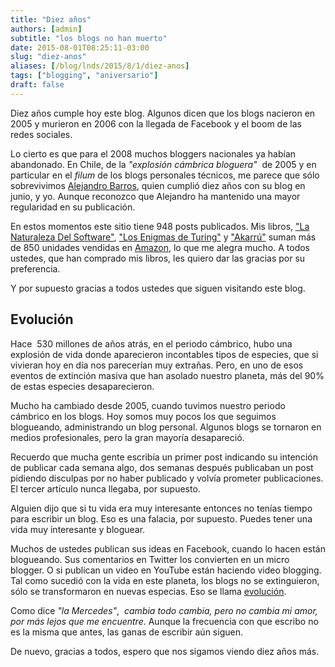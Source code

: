 ```yaml
---
title: "Diez años"
authors: [admin]
subtitle: "los blogs no han muerto"
date: 2015-08-01T08:25:11-03:00
slug: "diez-anos"
aliases: [/blog/lnds/2015/8/1/diez-anos]
tags: ["blogging", "aniversario"]
draft: false
---
```

Diez años cumple hoy este blog. Algunos dicen que los blogs nacieron en
2005 y murieron en 2006 con la llegada de Facebook y el boom de las
redes sociales.

Lo cierto es que para el 2008 muchos bloggers nacionales ya habían
abandonado. En Chile, de la *"explosión cámbrica bloguera"*  de 2005
y en particular en el *filum* de los blogs
personales técnicos, me parece que sólo sobrevivimos
[Alejandro Barros](//www.alejandrobarros.com/una-decada-de-mi-blog), 
quien cumplió
diez años con su blog en junio, y yo. 
Aunque reconozco
que Alejandro ha mantenido una mayor regularidad en su publicación. 

En estos momentos este sitio tiene 948 posts publicados. Mis
libros, ["La Naturaleza Del Software"](//amzn.to/1OGRVYw), 
["Los Enigmas de Turing"](//amzn.to/1OGRWM2) y
["Akarrú"](//amzn.to/1gxLCMe) suman más de 850 unidades vendidas en
[Amazon](//www.amazon.com/Eduardo-D%C3%ADaz/e/B00GFZWPPC/ref=sr_ntt_srch_lnk_2?qid=1438442928&sr=8-2),
lo que me alegra mucho. A todos ustedes, que han comprado mis libros,
les quiero dar las gracias por su
preferencia.

Y por supuesto gracias a todos ustedes que siguen visitando este
blog. 

## Evolución

Hace  530 millones de años atrás, en el periodo cámbrico, hubo una
explosión de vida donde aparecieron incontables tipos de especies, que
si vivieran hoy en día nos parecerían muy extrañas. Pero, en uno de esos
eventos de extinción masiva que han asolado nuestro planeta, más del 90%
de estas especies desaparecieron.

Mucho ha cambiado desde 2005, cuando tuvimos nuestro periodo cámbrico en
los blogs. Hoy somos muy pocos los que seguimos blogueando,
administrando un blog personal. Algunos blogs se tornaron en medios
profesionales, pero la gran mayoría desapareció.

Recuerdo que mucha gente escribía un primer post indicando su intención
de publicar cada semana algo, dos semanas después publicaban un post
pidiendo disculpas por no haber publicado y volvía prometer
publicaciones. El tercer artículo nunca llegaba, por supuesto.

Alguien dijo que si tu vida era muy interesante entonces no tenías
tiempo para escribir un blog. Eso es una falacia, por supuesto. Puedes
tener una vida muy interesante y bloguear. 

Muchos de ustedes publican sus ideas en Facebook, cuando lo hacen están
blogueando. Sus comentarios en Twitter los convierten en un micro
blogger. O si publican un video en YouTube están haciendo video
blogging. Tal como sucedió con la vida en este planeta, los blogs no se
extinguieron, sólo se transformaron en nuevas especias. Eso se llama
[evolución](/blog/lnds/2009/8/12/cuestion-de-evolucion).

Como dice *"la Mercedes"*,  *cambia todo cambia, pero no cambia mi
amor, por más lejos que me encuentre*. Aunque la frecuencia con que
escribo no es la misma que antes, las ganas de escribir aún siguen. 

De nuevo, gracias a todos, espero que nos sigamos viendo diez años más.
